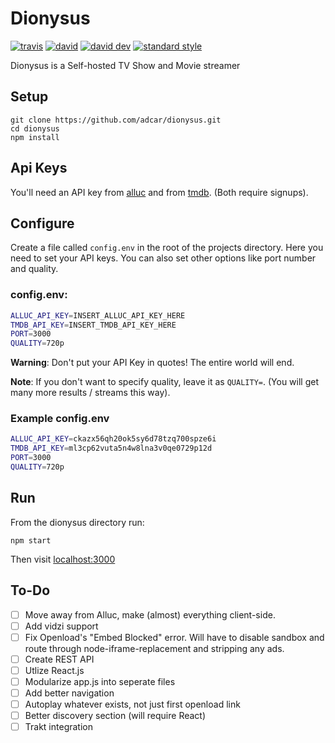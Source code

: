 # Dionysus 
[![travis][travis-img]][travis-url] [![david][david-img]][david-url] [![david dev][david-dev-img]][david-dev-url] [![standard style][standard-img]][standard-url]


[david-img]: https://img.shields.io/david/adcar/dionysus.svg?style=flat-square
[david-url]: https://david-dm.org/adcar/dionysus

[david-dev-img]: https://img.shields.io/david/dev/adcar/dionysus.svg?style=flat-square
[david-dev-url]: https://david-dm.org/adcar/dionysus?type=dev

[travis-img]: https://img.shields.io/travis/adcar/dionysus.svg?style=flat-square
[travis-url]: https://travis-ci.org/adcar/dionysus/

[standard-img]: https://img.shields.io/badge/code%20style-standard-brightgreen.svg?style=flat-square
[standard-url]: https://standardjs.com

Dionysus is a Self-hosted TV Show and Movie streamer

## Setup
```
git clone https://github.com/adcar/dionysus.git
cd dionysus
npm install
```
## Api Keys
You'll need an API key from [alluc](http://accounts.alluc.com/register.html) and from [tmdb](https://www.themoviedb.org/account/signup). (Both require signups). 

## Configure
Create a file called `config.env` in the root of the projects directory. Here you need to set your API keys. You can also set other options like port number and quality.
### config.env:
```bash
ALLUC_API_KEY=INSERT_ALLUC_API_KEY_HERE
TMDB_API_KEY=INSERT_TMDB_API_KEY_HERE
PORT=3000
QUALITY=720p
```
__Warning__: Don't put your API Key in quotes! The entire world will end.

__Note__:  If you don't want to specify quality, leave it as `QUALITY=`. (You will get many more results / streams this way).
### Example config.env
```bash
ALLUC_API_KEY=ckazx56qh20ok5sy6d78tzq700spze6i
TMDB_API_KEY=ml3cp62vuta5n4w8lna3v0qe0729p12d
PORT=3000
QUALITY=720p
```
## Run
From the dionysus directory run:
```
npm start
```

Then visit [localhost:3000](http://localhost:3000) 

## To-Do
- [ ] Move away from Alluc, make (almost) everything client-side.
- [ ] Add vidzi support
- [ ] Fix Openload's "Embed Blocked" error. Will have to disable sandbox and route through node-iframe-replacement and stripping any ads.
- [ ] Create REST API
- [ ] Utlize React.js
- [ ] Modularize app.js into seperate files
- [ ] Add better navigation
- [ ] Autoplay whatever exists, not just first openload link
- [ ] Better discovery section (will require React)
- [ ] Trakt integration
